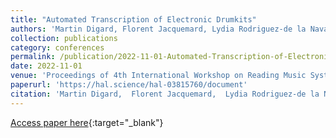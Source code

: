 ```yaml
---
title: "Automated Transcription of Electronic Drumkits"
authors: 'Martin Digard, Florent Jacquemard, Lydia Rodriguez-de la Nava'
collection: publications
category: conferences
permalink: /publication/2022-11-01-Automated-Transcription-of-Electronic-Drumkits
date: 2022-11-01
venue: 'Proceedings of 4th International Workshop on Reading Music Systems (WoRMS)'
paperurl: 'https://hal.science/hal-03815760/document'
citation: 'Martin Digard,  Florent Jacquemard,  Lydia Rodriguez-de la Nava, &quot;Automated Transcription of Electronic Drumkits.&quot; In the proceedings of 4th International Workshop on Reading Music Systems (WoRMS), 2022.'
---
```

[Access paper here](https://hal.science/hal-03815760){:target="_blank"}
